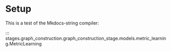 # Setup

This is a test of the Mkdocs-string compiler:

::: stages.graph_construction.graph_construction_stage.models.metric_learning.MetricLearning